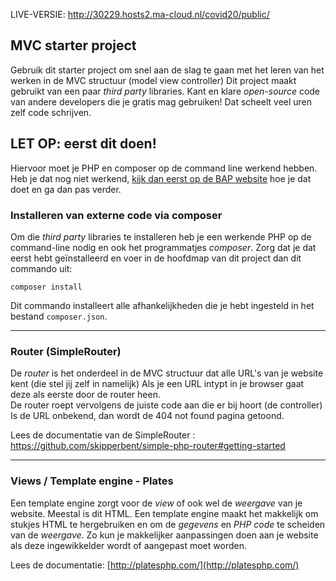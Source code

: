 LIVE-VERSIE: http://30229.hosts2.ma-cloud.nl/covid20/public/


## MVC starter project

Gebruik dit starter project om snel aan de slag te gaan met het leren van het werken in de MVC structuur (model view controller)
Dit project maakt gebruikt van een paar *third party* libraries. Kant en klare *open-source* code van andere developers die je gratis mag gebruiken! Dat scheelt veel uren zelf code schrijven.

## LET OP: eerst dit doen!

Hiervoor moet je PHP en composer op de command line werkend hebben. 
Heb je dat nog niet werkend, [kijk dan eerst op de BAP website](http://bap.mediadeveloper.amsterdam/md1/periode-4/opdrachten/) hoe je dat doet en ga dan pas verder.

### Installeren van externe code via composer
Om die *third party* libraries te installeren heb je een werkende PHP op de command-line nodig en ook het programmatjes *composer*.
Zorg dat je dat eerst hebt geïnstalleerd en voer in de hoofdmap van dit project dan dit commando uit:  

```composer install```

Dit commando installeert alle afhankelijkheden die je hebt ingesteld in het bestand ```composer.json```.
 
---

### Router (SimpleRouter)
De *router* is het onderdeel in de MVC structuur dat alle URL's van je website kent (die stel jij zelf in namelijk) 
Als je een URL intypt in je browser gaat deze als eerste door de router heen.  
De router roept vervolgens de juiste code aan die er bij hoort (de controller) 
Is de URL onbekend, dan wordt de 404 not found pagina getoond.  

Lees de documentatie van de SimpleRouter : https://github.com/skipperbent/simple-php-router#getting-started

---

### Views / Template engine - Plates
Een template engine zorgt voor de *view* of ook wel de *weergave* van je website. Meestal is dit HTML.
Een template engine maakt het makkelijk om stukjes HTML te hergebruiken en om de *gegevens* en *PHP code* te scheiden van de *weergave*.
Zo kun je makkelijker aanpassingen doen aan je website als deze ingewikkelder wordt of aangepast moet worden.
  
Lees de documentatie: [http://platesphp.com/](http://platesphp.com/)
 
 
 
